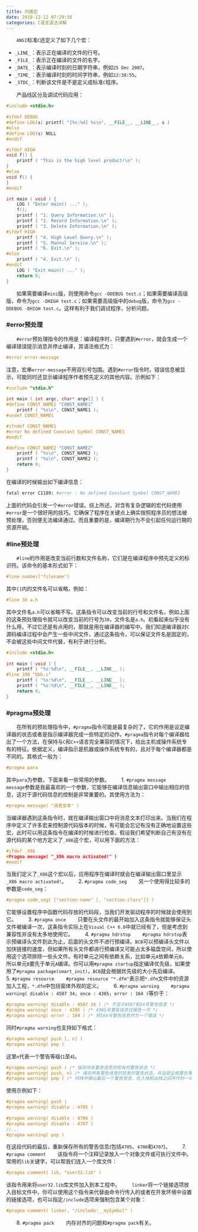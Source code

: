 ```yaml
---
title: 内置宏
date: 2018-12-12 07:29:58
categories: C语言语法详解
---
```

&emsp;&emsp;`ANSI`标准`C`还定义了如下几个宏：

- `_LINE_`：表示正在编译的文件的行号。
- `_FILE_`：表示正在编译的文件的名字。
- `_DATE_`：表示编译时刻的日期字符串，例如`25 Dec 2007`。
- `_TIME_`：表示编译时刻的时间字符串，例如`12:30:55`。
- `_STDC_`：判断该文件是不是定义成标准`C`程序。

&emsp;&emsp;产品线区分及调试代码应用：

``` cpp
#include <stdio.h>
​
#ifdef DEBUG
#define LOG(s) printf( "[%s:%d] %s\n", __FILE__, __LINE__, s )
#else
#define LOG(s) NULL
#endif​

#ifdef HIGH
void f() {
    printf ( "This is the high level product!\n" );
}
#else
void f() {
}
#endif

int main ( void ) {
    LOG ( "Enter main() ..." );
    f();
    printf ( "1. Query Information.\n" );
    printf ( "2. Record Information.\n" );
    printf ( "3. Delete Information.\n" );
#ifdef HIGH
    printf ( "4. High Level Query.\n" );
    printf ( "5. Mannul Service.\n" );
    printf ( "6. Exit.\n" );
#else
    printf ( "4. Exit.\n" );
#endif
    LOG ( "Exit main() ..." );
    return 0;
}
```

&emsp;&emsp;如果需要编译`mini`版，则使用命令`gcc -DDEBUG test.c`；如果需要编译高级版，命令为`gcc -DHIGH test.c`；如果需要高级版中的`debug`版，命令为`gcc -DDEBUG -DHIGH test.c`。这样有利于我们调试程序，分析问题。

### #error预处理

&emsp;&emsp;`#error`预处理指令的作用是：编译程序时，只要遇到`#error`，就会生成一个编译错误提示消息并停止编译，其语法格式为：

``` cpp
#error error-message
```

注意，宏串`error-message`不用双引号包围。遇到`#error`指令时，错误信息被显示，可能同时还显示编译程序作者预先定义的其他内容。示例如下：

``` cpp
#include "stdio.h"
​
int main ( int argc, char* argv[] ) {
#define CONST_NAME1 "CONST_NAME1"
    printf ( "%s\n", CONST_NAME1 );
#undef CONST_NAME1

#ifndef CONST_NAME1
#error No defined Constant Symbol CONST_NAME1
#endif

#define CONST_NAME2 "CONST_NAME2"
    printf ( "%s\n", CONST_NAME2 );
    printf ( "%s\n", CONST_NAME2 );
    return 0;
}
```

在编译的时候输出如下编译信息：

``` bash
fatal error C1189: #error : No defined Constant Symbol CONST_NAME1
```

上面的代码会引发一个`#error`错误。综上所述，对含有复杂逻辑的宏代码使用`#error`是一个很好用的技巧。它确保了程序在关键点上确实按照程序员的想法被预处理，否则便无法编译通过。而且重要的是，编译期行为不会引起任何运行期的资源开销。

### #line预处理

&emsp;&emsp;`#line`的作用是改变当前行数和文件名称，它们是在编译程序中预先定义的标识符。该命令的基本形式如下：

``` cpp
#line number["filename"]
```

其中`[]`内的文件名可以省略。例如：

``` c
#line 30 a.h
```

其中文件名`a.h`可以省略不写。这条指令可以改变当前的行号和文件名，例如上面的这条预处理指令就可以改变当前的行号为`30`，文件名是`a.h`。初看起来似乎没有什么用，不过它还是有点用的，那就是用在编译器的编写中。我们知道编译器对`C`源码编译过程中会产生一些中间文件，通过这条指令，可以保证文件名是固定的，不会被这些中间文件代替，有利于进行分析。

``` cpp
#include <stdio.h>
​
int main ( void ) {
    printf ( "%s:%d\n", __FILE__, __LINE__ );
#line 100 "bbb.c"
    printf ( "%s:%d\n", __FILE__, __LINE__ );
    printf ( "%s:%d\n", __FILE__, __LINE__ );
    return 0;
}
```

### #pragma预处理

&emsp;&emsp;在所有的预处理指令中，`#pragma`指令可能是最复杂的了，它的作用是设定编译器的状态或者是指示编译器完成一些特定的动作。`#pragma`指令对每个编译器给出了一个方法，在保持与`C`和`C++`语言完全兼容的情况下，给出主机或操作系统专有的特征。依据定义，编译指示是机器或操作系统专有的，且对于每个编译器都是不同的。其格式一般为：

``` cpp
#pragma para
```

其中`para`为参数，下面来看一些常用的参数。
&emsp;&emsp;1. `#pragma message`
&emsp;&emsp;`message`参数是我最喜欢的一个参数，它能够在编译信息输出窗口中输出相应的信息，这对于源代码信息的控制是非常重要的。其使用方法为：

``` cpp
#pragma message( "消息文本" )
```

当编译器遇到这条指令时，就在编译输出窗口中将消息文本打印出来。当我们在程序中定义了许多宏来控制源代码版本的时候，有可能会忘记有没有正确地设置这些宏，此时可以用这条指令在编译的时候进行检查。假设我们希望判断自己有没有在源代码的某个地方定义了`_X86`这个宏，可以用下面的方法：

``` cpp
#ifdef _X86
#Pragma message( "_X86 macro activated!" )
#endif
```

当我们定义了`_X86`这个宏以后，应用程序在编译时就会在编译输出窗口里显示`_X86 macro activated!`。
&emsp;&emsp;2. `#pragma code_seg`
&emsp;&emsp;另一个使用得比较多的参数是`code_seg`：

``` cpp
#pragma code_seg( ["section-name" [, "section-class"]] )
```

它能够设置程序中函数代码存放的代码段，当我们开发驱动程序的时候就会使用到它。
&emsp;&emsp;3. `#pragma once`
&emsp;&emsp;只要在头文件的最开始加入这条指令就能够保证头文件被编译一次，这条指令实际上在`Visual C++ 6.0`中就已经有了，但是考虑到兼容性并没有太多地使用它。
&emsp;&emsp;4. `#pragma hdrstop`
&emsp;&emsp;`#pragma hdrstop`表示预编译头文件到此为止，后面的头文件不进行预编译。`BCB`可以预编译头文件以加快链接的速度，但如果所有头文件都进行预编译又可能占太多磁盘空间，所以使用这个选项排除一些头文件。有时单元之间有依赖关系，比如单元`A`依赖单元`B`，所以单元`B`要先于单元`A`编译。你可以用`#pragma startup`指定编译优先级，如果使用了`#pragma package(smart_init)`，`BCB`就会根据优先级的大小先后编译。
&emsp;&emsp;5. `#pragma resource`
&emsp;&emsp;`#pragma resource "*.dfm"`表示把`*.dfm`文件中的资源加入工程，`*.dfm`中包括窗体外观的定义。
&emsp;&emsp;6. `#pragma warning`
&emsp;&emsp;`#pragma warning( disable : 4507 34; once : 4385; error : 164 )`等价于：

``` cpp
#pragma warning( disable : 4507 34 ) /* 不显示4507和34号警告信息 */
#pragma warning( once : 4385 ) /* 4385号警告信息仅报告一次 */
#pragma warning( error : 164 ) /* 把164号警告信息作为一个错误 */
```

同时`#pragma warning`也支持如下格式：

``` cpp
#pragma warning( push [, n] )
#pragma warning( pop )
```

这里`n`代表一个警告等级(`1`至`4`)。

``` cpp
#pragma warning( push ) /* 保存所有警告信息的现有的警告状态 */
#pragma warning( push, n) /* 保存所有警告信息的现有的警告状态，并且把全局警告等级设定为n */
#pragma warning( pop ) /* 向栈中弹出最后一个警告信息，在入栈和出栈之间所作的一切改动取消 */
```

使用示例如下：

``` cpp
#pragma warning( push )
#pragma warning( disable : 4705 )
​
#pragma warning( disable : 4706 )
#pragma warning( disable : 4707 )
//...
#pragma warning( pop )
```

在这段代码的最后，重新保存所有的警告信息(包括`4705`、`4706`和`4707`)。
&emsp;&emsp;7. `#pragma comment`
&emsp;&emsp;该指令将一个注释记录放入一个对象文件或可执行文件中。常用的`lib`关键字，可以帮我们连入一个库文件：

``` cpp
#pragma comment( lib, "user32.lib" )
```

该指令用来将`user32.lib`库文件加入到本工程中。
&emsp;&emsp;`linker`将一个链接选项放入目标文件中，你可以使用这个指令来代替由命令行传入的或者在开发环境中设置的链接选项，也可以指定`/include`选项来强制包含某个对象：

``` cpp
#pragma comment( linker, "/include:__mySymbol" )
```

&emsp;&emsp;8. `#pragma pack`
&emsp;&emsp;内存对齐的问题和`#pragma pack`有关。